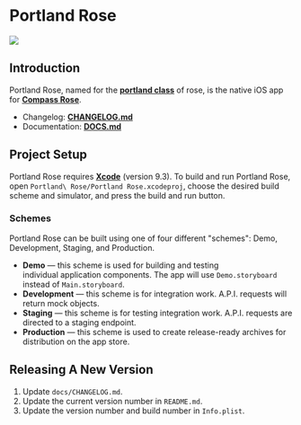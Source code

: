 # Portland Rose

![](https://img.shields.io/badge/version-0.0.1-green.svg)

## Introduction

Portland Rose, named for the **[portland class](
https://en.wikipedia.org/wiki/Garden_roses#Portland)** of rose, is the 
native iOS app for **[Compass Rose](
https://github.com/nggonzalez/Compass-Rose)**.

* Changelog: **[CHANGELOG.md](/docs/CHANGELOG.md)**
* Documentation: **[DOCS.md](/docs/DOCS.md)**

## Project Setup

Portland Rose requires **[Xcode][1]** (version 9.3). To build and 
run Portland Rose, open `Portland\ Rose/Portland Rose.xcodeproj`,
choose the desired build scheme and simulator, and press the 
build and run button.

### Schemes

Portland Rose can be built using one of four different "schemes": 
Demo, Development, Staging, and Production. 

* **Demo** — this scheme is used for building and testing  
  individual application components.  The app will use
  `Demo.storyboard` instead of `Main.storyboard`.
* **Development** — this scheme is for integration work. A.P.I. 
  requests will return mock objects.
* **Staging** — this scheme is for testing integration work.  A.P.I.
  requests are directed to a staging endpoint.
* **Production** — this scheme is used to create release-ready 
  archives for distribution on the app store. 

## Releasing A New Version

1. Update `docs/CHANGELOG.md`.
2. Update the current version number in `README.md`.
3. Update the version number and build number in `Info.plist`.

[1]: https://developer.apple.com/xcode/

<!--
 vim:tw=72:bk
-->
